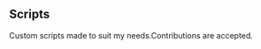 ## Scripts
Custom scripts made to suit my needs.Contributions are accepted.




























































































































